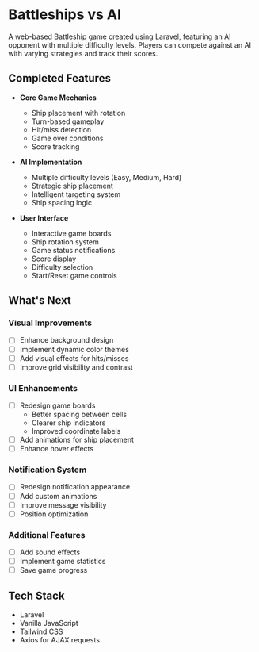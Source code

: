 # Battleships vs AI

A web-based Battleship game created using Laravel, featuring an AI opponent with multiple difficulty levels. Players can compete against an AI with varying strategies and track their scores.

## Completed Features

- **Core Game Mechanics**
  - Ship placement with rotation
  - Turn-based gameplay
  - Hit/miss detection
  - Game over conditions
  - Score tracking

- **AI Implementation**
  - Multiple difficulty levels (Easy, Medium, Hard)
  - Strategic ship placement
  - Intelligent targeting system
  - Ship spacing logic

- **User Interface**
  - Interactive game boards
  - Ship rotation system
  - Game status notifications
  - Score display
  - Difficulty selection
  - Start/Reset game controls

## What's Next

### Visual Improvements
- [ ] Enhance background design
- [ ] Implement dynamic color themes
- [ ] Add visual effects for hits/misses
- [ ] Improve grid visibility and contrast

### UI Enhancements
- [ ] Redesign game boards
  - Better spacing between cells
  - Clearer ship indicators
  - Improved coordinate labels
- [ ] Add animations for ship placement
- [ ] Enhance hover effects

### Notification System
- [ ] Redesign notification appearance
- [ ] Add custom animations
- [ ] Improve message visibility
- [ ] Position optimization

### Additional Features
- [ ] Add sound effects
- [ ] Implement game statistics
- [ ] Save game progress

## Tech Stack

- Laravel
- Vanilla JavaScript
- Tailwind CSS
- Axios for AJAX requests
